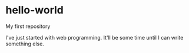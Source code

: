 # hello-world
My first repository

I've just started with web programming. It'll be some time until I can write something else.
